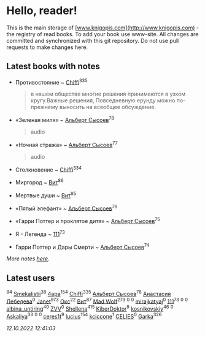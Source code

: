 # Hello, reader!
This is the main storage of [www.knigopis.com](http://www.knigopis.com) - the registry of read books.
To add your book use www-site. All changes are committed and synchronized with this git repository.
Do not use pull requests to make changes here.


## Latest books with notes
* Противостояние ~ [Chiffi](users/105/105831994080785626680-google)<sup>335</sup>
    > в нашем обществе многие решения принимаются в узком кругу.Важные решения, Повседневную ерунду можно по-прежнему выносить на всеобщее обсуждение.

* «Зеленая миля» ~ [Альберт Сысоев](users/474/47446642-vkontakte)<sup>78</sup>
    > audio

* «Ночная стража» ~ [Альберт Сысоев](users/474/47446642-vkontakte)<sup>77</sup>
    > audio

* Столкновение ~ [Chiffi](users/105/105831994080785626680-google)<sup>334</sup>

* Миргород ~ [Вит](users/300/300273923-vkontakte)<sup>86</sup>

* Мертвые души ~ [Вит](users/300/300273923-vkontakte)<sup>85</sup>

* «Пятый элефант» ~ [Альберт Сысоев](users/474/47446642-vkontakte)<sup>76</sup>

* «Гарри Поттер и проклятое дитя» ~ [Альберт Сысоев](users/474/47446642-vkontakte)<sup>75</sup>

* Я - Легенда ~ [111](users/309/309238388536274478-mailru)<sup>73</sup>

* Гарри Поттер и Дары Смерти ~ [Альберт Сысоев](users/474/47446642-vkontakte)<sup>74</sup>


_More notes [here](latest_books_with_notes.md)._


## Latest users
[](users/153/1537586159620888-facebook)<sup>84</sup> 
[Smekalistii](users/864/86487125-vkontakte)<sup>38</sup> 
[4apa](users/117/117392596378069249667-google)<sup>154</sup> 
[Chiffi](users/105/105831994080785626680-google)<sup>335</sup> 
[Альберт Сысоев](users/474/47446642-vkontakte)<sup>78</sup> 
[Анастасия  Лебедева](users/100/100263890971268160725-google)<sup>0</sup> 
[Janet](users/108/108113656204404967440-google)<sup>973</sup> 
[Окс](users/102/102536471289425216982-google)<sup>22</sup> 
[Вит](users/300/300273923-vkontakte)<sup>87</sup> 
[Mad Wolf](users/947/94738840-vkontakte)<sup>273</sup> 
[](users/102/102375178059323955131-google)<sup>0</sup> 
[](users/109/109291740181625976424-google)<sup>0</sup> 
[mirajkatyaj](users/390/390992061-vkontakte)<sup>0</sup> 
[111](users/309/309238388536274478-mailru)<sup>73</sup> 
[](users/118/118051777446155250178-google)<sup>0</sup> 
[](users/109/109176126475581739292-google)<sup>0</sup> 
[albina_untiring](users/257/2579695-vkontakte)<sup>40</sup> 
[ZVV](users/109/109534713472613716565-google)<sup>0</sup> 
[Shellena](users/134/13413591548892934957-mailru)<sup>415</sup> 
[KiberDoktor](users/109/109373108116388043138-google)<sup>9</sup> 
[kosnikovskiy](users/118/118261627879855357372-google)<sup>46</sup> 
[](users/542/542146738-vkontakte)<sup>0</sup> 
[Askaliya](users/326/326783541-vkontakte)<sup>33</sup> 
[](users/125/1253541370-yandex)<sup>0</sup> 
[](users/112/112821924557903899027-google)<sup>0</sup> 
[ceres1t](users/100/100546060776709792770-google)<sup>9</sup> 
[lucius](users/838/83820536-yandex)<sup>154</sup> 
[kciccone](users/133/13328144-vkontakte)<sup>1</sup> 
[CELIES](users/216/21699811-yandex)<sup>0</sup> 
[Garka](users/115/115753719718250012620-google)<sup>326</sup> 


_12.10.2022 12:41:03_
